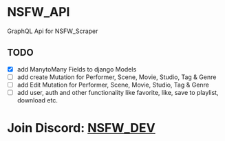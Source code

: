 # NSFW_API
GraphQL Api for NSFW_Scraper

## TODO
- [x] add ManytoMany Fields to django Models
- [ ] add create Mutation for Performer, Scene, Movie, Studio, Tag & Genre
- [ ] add Edit Mutation for Performer, Scene, Movie, Studio, Tag & Genre
- [ ] add user, auth and other functionality like favorite, like, save to playlist, download etc.

# Join Discord: [NSFW_DEV](https://discord.gg/7GgzeRAZ7P)
